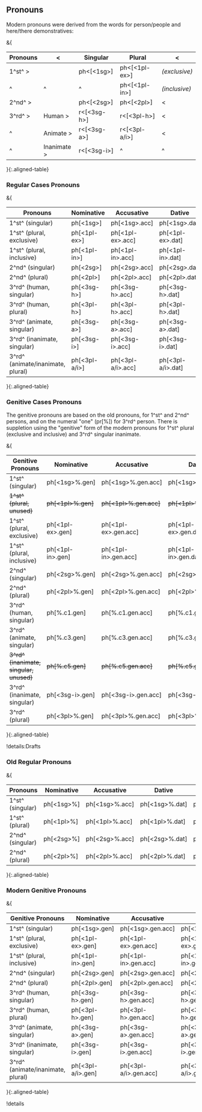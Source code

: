 ## Pronouns

Modern pronouns were derived from the words for person/people 
and here/there demonstratives:

&{

|Pronouns|< |Singular|Plural|<|
|--------|--|--------|------|-|
|1^st^  >|  | ph<[<1sg>] | ph<[<1pl-ex>] | *(exclusive)* |
|^       |^ | ^                        | ph<[<1pl-in>]  | *(inclusive)* |
|2^nd^  >|  | ph<[<2sg>] | ph<[<2pl>] | < |
|3^rd^  >| Human     >| r<[<3sg-h>] | r<[<3pl-h>] | < |
|^       | Animate   >| r<[<3sg-a>] | r<[<3pl-a/i>] | < |
|^       | Inanimate >| r<[<3sg-i>] |^| ^ |

}{:.aligned-table}

### Regular Cases Pronouns
&{

| Pronouns | Nominative | Accusative | Dative | Locative |
|----------|------------|------------|--------|----------|
| 1^st^ (singular)| ph[<1sg>] | ph[<1sg>.acc] | ph[<1sg>.dat] | ph[<1sg>.loc] |
| 1^st^ (plural, exclusive)| ph[<1pl-ex>] | ph[<1pl-ex>.acc] | ph[<1pl-ex>.dat] | ph[<1pl-ex>.loc] |
| 1^st^ (plural, inclusive)| ph[<1pl-in>] | ph[<1pl-in>.acc] | ph[<1pl-in>.dat] | ph[<1pl-in>.loc] |
| 2^nd^ (singular)| ph[<2sg>] | ph[<2sg>.acc] | ph[<2sg>.dat] | ph[<2sg>.loc] |
| 2^nd^ (plural)| ph[<2pl>] | ph[<2pl>.acc] | ph[<2pl>.dat] | ph[<2pl>.loc] |
| 3^rd^ (human, singular) | ph[<3sg-h>] | ph[<3sg-h>.acc] | ph[<3sg-h>.dat] | ph[<3sg-h>.loc] |
| 3^rd^ (human, plural) | ph[<3pl-h>] | ph[<3pl-h>.acc] | ph[<3pl-h>.dat] | ph[<3pl-h>.loc] |
| 3^rd^ (animate, singular) | ph[<3sg-a>] | ph[<3sg-a>.acc] | ph[<3sg-a>.dat] | ph[<3sg-a>.loc] |
| 3^rd^ (inanimate, singular) | ph[<3sg-i>] | ph[<3sg-i>.acc] | ph[<3sg-i>.dat] | ph[<3sg-i>.loc] |
| 3^rd^ (animate/inanimate, plural) | ph[<3pl-a/i>] | ph[<3pl-a/i>.acc] | ph[<3pl-a/i>.dat] | ph[<3pl-a/i>.loc] |

}{:.aligned-table}

### Genitive Cases Pronouns

The genitive pronouns are based on the old pronouns,
for 1^st^ and 2^nd^ persons, 
and on the numeral "one" (pr[<one>%])
for 3^rd^ person.
There is suppletion using the "genitive" form of the modern pronouns
for 1^st^ plural (exclusive and inclusive)
and 3^rd^ singular inanimate.

&{

| Genitive Pronouns | Nominative | Accusative | Dative | Locative |
|-------------------|------------|------------|--------|----------|
| 1^st^ (singular) | ph[<1sg>%.gen] | ph[<1sg>%.gen.acc] | ph[<1sg>%.gen.dat] | ph[<1sg>%.gen.loc] |
| ~~1^st^ (plural, unused)~~ | ~~ph[<1pl>%.gen]~~ | ~~ph[<1pl>%.gen.acc]~~ | ~~ph[<1pl>%.gen.dat]~~ | ~~ph[<1pl>%.gen.loc]~~ |
| 1^st^ (plural, exclusive)| ph[<1pl-ex>.gen] | ph[<1pl-ex>.gen.acc] | ph[<1pl-ex>.gen.dat] | ph[<1pl-ex>.gen.loc] |
| 1^st^ (plural, inclusive)| ph[<1pl-in>.gen] | ph[<1pl-in>.gen.acc] | ph[<1pl-in>.gen.dat] | ph[<1pl-in>.gen.loc] |
| 2^nd^ (singular) | ph[<2sg>%.gen] | ph[<2sg>%.gen.acc] | ph[<2sg>%.gen.dat] | ph[<2sg>%.gen.loc] |
| 2^nd^ (plural) | ph[<2pl>%.gen] | ph[<2pl>%.gen.acc] | ph[<2pl>%.gen.dat] | ph[<2pl>%.gen.loc] |
| 3^rd^ (human, singular) | ph[<one>%.c1.gen] | ph[<one>%.c1.gen.acc] | ph[<one>%.c1.gen.dat] | ph[<one>%.c1.gen.loc] |
| 3^rd^ (animate, singular) | ph[<one>%.c3.gen] | ph[<one>%.c3.gen.acc] | ph[<one>%.c3.gen.dat] | ph[<one>%.c3.gen.loc] |
| ~~3^rd^ (inanimate, singular, unused)~~ | ~~ph[<one>%.c5.gen]~~ | ~~ph[<one>%.c5.gen.acc]~~ | ~~ph[<one>%.c5.gen.dat]~~ | ~~ph[<one>%.c5.gen.loc]~~ |
| 3^rd^ (inanimate, singular) | ph[<3sg-i>.gen] | ph[<3sg-i>.gen.acc] | ph[<3sg-i>.gen.dat] | ph[<3sg-i>.gen.loc] |
| 3^rd^ (plural) | ph[<3pl>%.gen] | ph[<3pl>%.gen.acc] | ph[<3pl>%.gen.dat] | ph[<3pl>%.gen.loc] |

}{:.aligned-table}

!details:Drafts

### Old Regular Pronouns

&{

| Pronouns | Nominative | Accusative | Dative | Locative |
|-------------------|------------|------------|--------|----------|
| 1^st^ (singular) | ph[<1sg>%] | ph[<1sg>%.acc] | ph[<1sg>%.dat] | ph[<1sg>%.loc] |
| 1^st^ (plural) | ph[<1pl>%] | ph[<1pl>%.acc] | ph[<1pl>%.dat] | ph[<1pl>%.loc] |
| 2^nd^ (singular) | ph[<2sg>%] | ph[<2sg>%.acc] | ph[<2sg>%.dat] | ph[<2sg>%.loc] |
| 2^nd^ (plural) | ph[<2pl>%] | ph[<2pl>%.acc] | ph[<2pl>%.dat] | ph[<2pl>%.loc] |

}{:.aligned-table}

### Modern Genitive Pronouns

&{

| Genitive Pronouns | Nominative | Accusative | Dative | Locative |
|----------|------------|------------|--------|----------|
| 1^st^ (singular)| ph[<1sg>.gen] | ph[<1sg>.gen.acc] | ph[<1sg>.gen.dat] | ph[<1sg>.loc] |
| 1^st^ (plural, exclusive)| ph[<1pl-ex>.gen] | ph[<1pl-ex>.gen.acc] | ph[<1pl-ex>.gen.dat] | ph[<1pl-ex>.gen.loc] |
| 1^st^ (plural, inclusive)| ph[<1pl-in>.gen] | ph[<1pl-in>.gen.acc] | ph[<1pl-in>.gen.dat] | ph[<1pl-in>.gen.loc] |
| 2^nd^ (singular)| ph[<2sg>.gen] | ph[<2sg>.gen.acc] | ph[<2sg>.gen.dat] | ph[<2sg>.gen.loc] |
| 2^nd^ (plural)| ph[<2pl>.gen] | ph[<2pl>.gen.acc] | ph[<2pl>.gen.dat] | ph[<2pl>.gen.loc] |
| 3^rd^ (human, singular) | ph[<3sg-h>.gen] | ph[<3sg-h>.gen.acc] | ph[<3sg-h>.gen.dat] | ph[<3sg-h>.gen.loc] |
| 3^rd^ (human, plural) | ph[<3pl-h>.gen] | ph[<3pl-h>.gen.acc] | ph[<3pl-h>.gen.dat] | ph[<3pl-h>.gen.loc] |
| 3^rd^ (animate, singular) | ph[<3sg-a>.gen] | ph[<3sg-a>.gen.acc] | ph[<3sg-a>.gen.dat] | ph[<3sg-a>.gen.loc] |
| 3^rd^ (inanimate, singular) | ph[<3sg-i>.gen] | ph[<3sg-i>.gen.acc] | ph[<3sg-i>.gen.dat] | ph[<3sg-i>.gen.loc] |
| 3^rd^ (animate/inanimate, plural) | ph[<3pl-a/i>.gen] | ph[<3pl-a/i>.gen.acc] | ph[<3pl-a/i>.gen.dat] | ph[<3pl-a/i>.gen.loc] |

}{:.aligned-table}

!details
